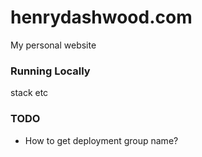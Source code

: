 # henrydashwood.com

My personal website

### Running Locally

stack etc

### TODO

- How to get deployment group name?
